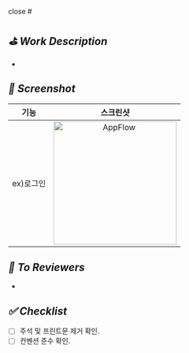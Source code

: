 close #

## *⛳️ Work Description*
-

## *📸 Screenshot*
|기능|스크린샷|
|:--:|:--:|
|ex)로그인|<img width="250" alt="AppFlow" src="https://github.com/Team-PLAT/Plat-iOS/assets/113565086/e624fb82-8dfb-4c5b-a148-23f920877c73">|


## *📢 To Reviewers*
-

## *✅ Checklist*
- [ ] 주석 및 프린트문 제거 확인.
- [ ] 컨벤션 준수 확인.
